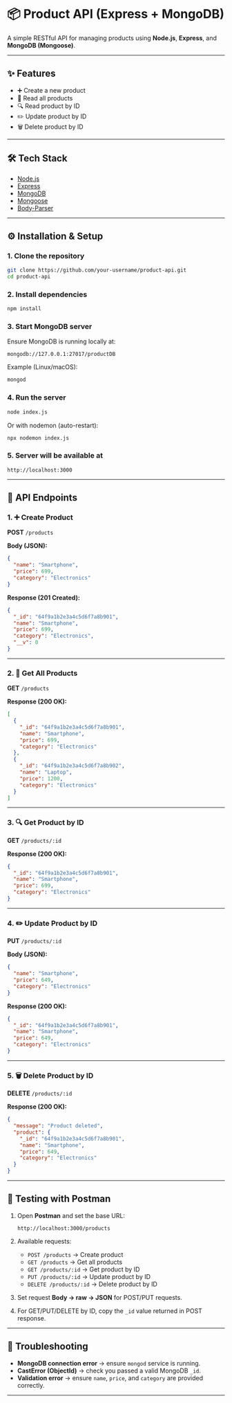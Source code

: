 # 📦 Product API (Express + MongoDB)

A simple RESTful API for managing products using **Node.js**, **Express**, and **MongoDB (Mongoose)**.

---

## ✨ Features
- ➕ Create a new product  
- 📖 Read all products  
- 🔍 Read product by ID  
- ✏️ Update product by ID  
- 🗑️ Delete product by ID  

---

## 🛠 Tech Stack
- [Node.js](https://nodejs.org/)  
- [Express](https://expressjs.com/)  
- [MongoDB](https://www.mongodb.com/)  
- [Mongoose](https://mongoosejs.com/)  
- [Body-Parser](https://www.npmjs.com/package/body-parser)  

---

## ⚙️ Installation & Setup

### 1. Clone the repository
```bash
git clone https://github.com/your-username/product-api.git
cd product-api
```

### 2. Install dependencies
```bash
npm install
```

### 3. Start MongoDB server
Ensure MongoDB is running locally at:
```
mongodb://127.0.0.1:27017/productDB
```

Example (Linux/macOS):
```bash
mongod
```

### 4. Run the server
```bash
node index.js
```

Or with nodemon (auto-restart):
```bash
npx nodemon index.js
```

### 5. Server will be available at
```
http://localhost:3000
```

---

## 📌 API Endpoints

### 1. ➕ Create Product
**POST** `/products`

**Body (JSON):**
```json
{
  "name": "Smartphone",
  "price": 699,
  "category": "Electronics"
}
```

**Response (201 Created):**
```json
{
  "_id": "64f9a1b2e3a4c5d6f7a8b901",
  "name": "Smartphone",
  "price": 699,
  "category": "Electronics",
  "__v": 0
}
```

---

### 2. 📖 Get All Products
**GET** `/products`

**Response (200 OK):**
```json
[
  {
    "_id": "64f9a1b2e3a4c5d6f7a8b901",
    "name": "Smartphone",
    "price": 699,
    "category": "Electronics"
  },
  {
    "_id": "64f9a1b2e3a4c5d6f7a8b902",
    "name": "Laptop",
    "price": 1200,
    "category": "Electronics"
  }
]
```

---

### 3. 🔍 Get Product by ID
**GET** `/products/:id`

**Response (200 OK):**
```json
{
  "_id": "64f9a1b2e3a4c5d6f7a8b901",
  "name": "Smartphone",
  "price": 699,
  "category": "Electronics"
}
```

---

### 4. ✏️ Update Product by ID
**PUT** `/products/:id`

**Body (JSON):**
```json
{
  "name": "Smartphone",
  "price": 649,
  "category": "Electronics"
}
```

**Response (200 OK):**
```json
{
  "_id": "64f9a1b2e3a4c5d6f7a8b901",
  "name": "Smartphone",
  "price": 649,
  "category": "Electronics"
}
```

---

### 5. 🗑️ Delete Product by ID
**DELETE** `/products/:id`

**Response (200 OK):**
```json
{
  "message": "Product deleted",
  "product": {
    "_id": "64f9a1b2e3a4c5d6f7a8b901",
    "name": "Smartphone",
    "price": 649,
    "category": "Electronics"
  }
}
```

---

## 🧪 Testing with Postman

1. Open **Postman** and set the base URL:  
   ```
   http://localhost:3000/products
   ```

2. Available requests:
   - `POST /products` → Create product  
   - `GET /products` → Get all products  
   - `GET /products/:id` → Get product by ID  
   - `PUT /products/:id` → Update product by ID  
   - `DELETE /products/:id` → Delete product by ID  

3. Set request **Body → raw → JSON** for POST/PUT requests.  
4. For GET/PUT/DELETE by ID, copy the `_id` value returned in POST response.  

---

## 🧰 Troubleshooting
- **MongoDB connection error** → ensure `mongod` service is running.  
- **CastError (ObjectId)** → check you passed a valid MongoDB `_id`.  
- **Validation error** → ensure `name`, `price`, and `category` are provided correctly.  

---


